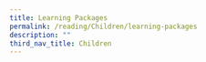 ```yaml
---
title: Learning Packages
permalink: /reading/Children/learning-packages
description: ""
third_nav_title: Children
---
```

